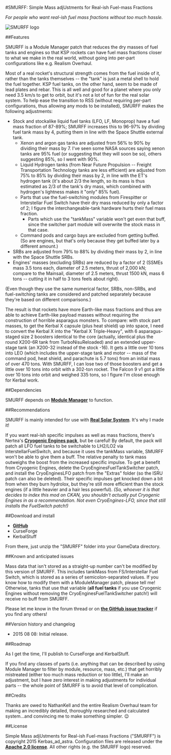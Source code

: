 #SMURFF: Simple Mass adjUstments for Real-ish Fuel-mass Fractions

*For people who want real-ish fuel mass fractions without too much hassle.*

![SMURFF logo](https://raw.githubusercontent.com/Kerbas-ad-astra/SMURFF/master/SMURFF%20logo.png)

##Features

SMURFF is a Module Manager patch that reduces the dry masses of fuel tanks and engines so that KSP rockets can have fuel mass fractions closer to what we make in the real world, without going into per-part configurations like e.g. Realism Overhaul.

Most of a real rocket's structural strength comes from the fuel inside of it, rather than the tanks themselves -- the "tank" is just a metal shell to hold the fuel together.  KSP fuel tanks, on the other hand, seem to be made of lead plates and rebar.  This is all well and good for a planet where you only need 3.5 km/s to get to orbit, but it's not a lot of fun for the real solar system.  To help ease the transition to RSS (without requiring per-part configurations, thus allowing any mods to be installed), SMURFF makes the following adjustments:

* Stock and stockalike liquid fuel tanks (LFO, LF, Monoprop) have a fuel mass fraction of 87-89%; SMURFF increases this to 96-97% by dividing fuel tank mass by 4, putting them in line with the Space Shuttle external tank.
	* Xenon and argon gas tanks are adjusted from 56% to 90% by dividing their mass by 7.  I've seen some NASA sources saying xenon tanks are 95% fuel (or suggesting that they will soon be so), others suggesting 85%, so I went with 90%.
	* Liquid Hydrogen tanks (from Near Future Propulsion -- Freight Transportation Technology tanks are less efficient) are adjusted from 75% to 85% by dividing their mass by 2, in line with the ET's hydrogen tank (it's about 2/3 the length, so its mass is thus estimated as 2/3 of the tank's dry mass, which combined with hydrogen's lightness makes it "only" 85% fuel).
	* Parts that use the fuel-switching modules from Firespitter or Interstellar Fuel Switch have their dry mass reduced by only a factor of 2; I figure the interchangeable-tank hardware hurts their fuel mass fraction.
		* Parts which use the "tankMass" variable won't get even that buff, since the switcher part module will overwrite the stock mass in that case.
	* Command pods and cargo bays are excluded from getting buffed.  (So are engines, but that's only because they get buffed later by a different amount.)
* SRBs are adjusted from 79% to 88% by dividing their mass by 2, in line with the Space Shuttle SRBs.
* Engines' masses (excluding SRBs) are reduced by a factor of 2 (SSMEs mass 3.5 tons each, diameter of 2.5 meters, thrust of 2,000 kN; compare to the Mainsail, diameter of 2.5 meters, thrust 1500 kN, mass 6 tons -- cutting it in half to 3 tons feels about right).

(Even though they use the same numerical factor, SRBs, non-SRBs, and fuel-switching tanks are considered and patched separately because they're based on different comparisons.)

The result is that rockets have more Earth-like mass fractions and thus are able to achieve Earth-like payload masses without requiring the construction of horrible asparagus monsters.  To compare: with stock part masses, to get the Kerbal X capsule (plus heat shield) up into space, I need to convert the Kerbal X into the "Kerbal X Triple-Heavy", with 6 asparagus-staged size 2 boosters identical to the core (actually, identical plus the round X200-6R tank from TurboNisuReloaded) and an extended upper-stage tank (an X200-32 instead of the stock -16).  It gets a little over 10 tons into LEO (which includes the upper-stage tank and motor -- mass of the command pod, heat shield, and parachute is 5.7 tons) from an initial mass of over 470 tons.  With SMURFF, I can lose two of those boosters and get a little over 10 tons into orbit with a 302-ton rocket.   The Falcon 9 v1 got a little over 10 tons into orbit and weighed 335 tons, so I figure I'm close enough for Kerbal work.

##Dependencies

SMURFF depends on [**Module Manager**](http://forum.kerbalspaceprogram.com/threads/55219) to function.

##Recommendations

SMURFF is mainly intended for use with [**Real Solar System**](http://forum.kerbalspaceprogram.com/threads/55145).  It's why I made it!

If you want real-ish specific impulses as well as mass fractions, there's Nertea's [**Cryogenic Engines pack**](http://forum.kerbalspaceprogram.com/threads/117766), but be careful! By default, the pack will patch all LFO fuel tanks to be switchable to LH2/LO2 via InterstellarFuelSwitch, and because it uses the tankMass variable, SMURFF won't be able to give them a buff.  The relative penalty to tank mass outweighs the boost from the increased specific impulse.  To get a benefit from Cryogenic Engines, delete the CryoEnginesFuelTankSwitcher patch, and install the CryoEnginesLFO patch from the "Extras" folder (so the ISRU patch can also be deleted).  Their specific impulses get knocked down a bit from when they burn hydrolox, but they're still more efficient than the stock engines (if a little heavier and a hair less powerful).  *(So, whoever it is that decides to index this mod on CKAN, you shouldn't actually put Cryogenic Engines in as a recommendation.  Not even CryoEngines-LFO, since that still installs the FuelSwitch patch!)*

##Download and install

* [**GitHub**](https://github.com/Kerbas-ad-astra/SMURFF/releases)
* CurseForge
* KerbalStuff

From there, just unzip the "SMURFF" folder into your GameData directory.

##Known and anticipated issues

Mass data that isn't stored as a straight-up number can't be modified by this version of SMURFF.  This includes tankMass from FS/Interstellar Fuel Switch, which is stored as a series of semicolon-separated values.  If you know how to modify them with a ModuleManager patch, please tell me!  Otherwise, tanks that use that variable (**all fuel tanks** if you use Cryogenic Engines without removing the CryoEnginesFuelTankSwitcher patch!) will receive no buff from SMURFF.

Please let me know in the forum thread or on [**the GitHub issue tracker**](https://github.com/Kerbas-ad-astra/SMURFF/issues) if you find any others!

##Version history and changelog

* 2015 08 08: Initial release.

##Roadmap

As I get the time, I'll publish to CurseForge and KerbalStuff.

If you find any classes of parts (i.e. anything that can be described by using Module Manager to filter by module, resource, mass, etc.) that get horribly mistreated (either too much mass reduction or too little), I'll make an adjustment, but I have zero interest in making adjustments for individual parts -- the whole point of SMURFF is to avoid that level of complication.

##Credits

Thanks are owed to NathanKell and the entire Realism Overhaul team for making an incredibly detailed, thoroughly researched and calculated system...and convincing me to make something simpler.  :wink:

##License

Simple Mass adjUstments for Real-ish Fuel-mass Fractions ("SMURFF") is copyright 2015 Kerbas_ad_astra.  Configuration files are released under the [**Apache 2.0 license**](https://www.apache.org/licenses/LICENSE-2.0).  All other rights (e.g. the SMURFF logo) reserved.